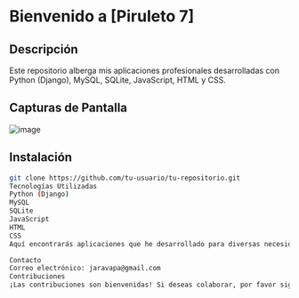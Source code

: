 # Bienvenido a [Piruleto 7]

## Descripción
Este repositorio alberga mis aplicaciones profesionales desarrolladas con Python (Django), MySQL, SQLite, JavaScript, HTML y CSS.

## Capturas de Pantalla
![image](https://github.com/Piruleto7/Piruleto7/assets/128342701/7ac19ed2-43de-4f48-9046-19bfcad0035d)

## Instalación
```bash
git clone https://github.com/tu-usuario/tu-repositorio.git
Tecnologías Utilizadas
Python (Django)
MySQL
SQLite
JavaScript
HTML
CSS
Aquí encontrarás aplicaciones que he desarrollado para diversas necesidades.

Contacto
Correo electrónico: jaravapa@gmail.com
Contribuciones
¡Las contribuciones son bienvenidas! Si deseas colaborar, por favor sigue las pautas de contribución.
